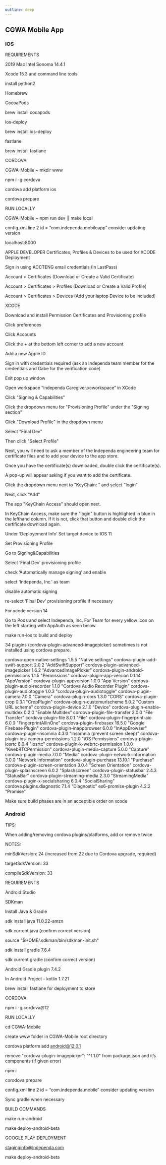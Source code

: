```yaml
---
outline: deep
---
```


## CGWA Mobile App

### IOS

REQUIREMENTS

2019 Mac Intel Sonoma 14.4.1

Xcode 15.3 and command line tools

install python2

Homebrew

CocoaPods

brew install cocapods

ios-deploy

brew install ios-deploy

fastlane

brew install fastlane

CORDOVA

CGWA-Mobile ~ mkdir www

npm i -g cordova

cordova add platform ios

cordova prepare

RUN LOCALLY

CGWA-Mobile ~ npm run dev || make local

config.xml line 2 id = “com.independa.mobileapp” consider updating version

localhost:8000

APPLE DEVELOPER Certificates, Profiles & Devices to be used for XCODE Deployment

Sign in using ACCTENG email credentials (In LastPass)

Account > Certificates (Download or Create a Valid Certificate)

Account > Certificates > Profiles (Download or Create a Valid Profile)

Account > Certificates > Devices (Add your laptop Device to be included)

XCODE

Download and install Permission Certificates and Provisioning profile

Click preferences

Click Accounts

Click the + at the bottom left corner to add a new account

Add a new Apple ID

Sign in with credentials required (ask an Independa team member for the credentials and Gabe for the verification code)

Exit pop up window

Open workspace “Independa Caregiver.xcworkspace” in XCode

Click "Signing & Capabilities"

Click the dropdown menu for "Provisioning Profile" under the "Signing section"

Click "Download Profile" in the dropdown menu

Select "Final Dev"

Then click "Select Profile"

Next, you will need to ask a member of the Independa engineering team for certificate files and to add your device to the app store.

Once you have the certificate(s) downloaded, double click the certificate(s).

A pop-up will appear asking if you want to add the certificate. 

Click the dropdown menu next to "KeyChain: " and select "login"

Next, click "Add"

The app "KeyChain Access" should open next.

In  KeyChain Access, make sure the "login" button is highlighted in blue in the lefthand column. If it is not, click that button and double click the certificate download again.

Under ‘Deployement Info’ Set target device to IOS 11

Set Provisioning Profile

Go to Signing&Capabilities

Select ‘Final Dev’ provisioning profile

check ‘Automatically manage signing’ and enable

select ‘Independa, Inc.’ as team

disable automatic signing

re-select ‘Final Dev’ provisioning profile if necessary

For xcode version 14

Go to Pods and select Independa, Inc. For Team for every yellow Icon on the left starting with AppAuth as seen below.

make run-ios to build and deploy

34 plugins (cordova-plugin-advanced-imagepicker) sometimes is not installed using cordova prepare.

cordova-open-native-settings 1.5.5 "Native settings"
cordova-plugin-add-swift-support 2.0.2 "AddSwiftSupport"
cordova-plugin-advanced-imagepicker 1.6.2 "AdvancedImagePicker"
cordova-plugin-android-permissions 1.1.5 "Permissions"
cordova-plugin-app-version 0.1.14 "AppVersion"
cordova-plugin-appversion 1.0.0 "App Version"
cordova-plugin-audio-recorder 1.1.0 "Cordova Audio Recorder Plugin"
cordova-plugin-audiotoggle 1.0.3 "cordova-plugin-audiotoggle"
cordova-plugin-camera 7.0.0 "Camera"
cordova-plugin-cors 1.3.0 "CORS"
cordova-plugin-crop 0.3.1 "CropPlugin"
cordova-plugin-customurlscheme 5.0.2 "Custom URL scheme"
cordova-plugin-device 2.1.0 "Device"
cordova-plugin-enable-multidex 0.2.0 "Enable Multidex"
cordova-plugin-file-transfer 2.0.0 "File Transfer"
cordova-plugin-file 8.0.1 "File"
cordova-plugin-fingerprint-aio 6.0.0 "FingerprintAllInOne"
cordova-plugin-firebasex 16.5.0 "Google Firebase Plugin"
cordova-plugin-inappbrowser 6.0.0 "InAppBrowser"
cordova-plugin-insomnia 4.3.0 "Insomnia (prevent screen sleep)"
cordova-plugin-ios-camera-permissions 1.2.0 "iOS Permissions"
cordova-plugin-iosrtc 8.0.4 "iosrtc"
cordova-plugin-k-webrtc-permission 1.0.0 "KwebRTCPermission"
cordova-plugin-media-capture 5.0.0 "Capture"
cordova-plugin-media 7.0.0 "Media"
cordova-plugin-network-information 3.0.0 "Network Information"
cordova-plugin-purchase 13.10.1 "Purchase"
cordova-plugin-screen-orientation 3.0.4 "Screen Orientation"
cordova-plugin-splashscreen 6.0.2 "Splashscreen"
cordova-plugin-statusbar 2.4.3 "StatusBar"
cordova-plugin-streaming-media 2.3.0 "StreamingMedia"
cordova-plugin-x-socialsharing 6.0.4 "SocialSharing"
cordova.plugins.diagnostic 7.1.4 "Diagnostic"
es6-promise-plugin 4.2.2 "Promise"

 Make sure build phases are in an acceptible order on xcode

 ### Android 

 TIPS:

When adding/removing cordova plugins/platforms, add or remove twice

NOTES:

minSdkVersion: 24 (increased from 22 due to Cordova upgrade, required)

targetSdkVersion: 33

compileSdkVersion: 33

REQUIREMENTS

Android Studio

SDKman

Install Java & Gradle 

sdk install java 11.0.22-amzn

sdk current java (confirm correct version)

source "$HOME/.sdkman/bin/sdkman-init.sh"

sdk install gradle 7.6.4

sdk current gradle (confirm correct version)

Android Gradle plugin 7.4.2

In Android Project - kotlin 1.7.21

brew install fastlane for deployment to store

CORDOVA

npm i -g cordova@12

RUN LOCALLY

cd CGWA-Mobile 

create www folder in CGWA-Mobile root directory

cordova platform add android@12.0.1

remove "cordova-plugin-imagepicker": "^1.1.0" from package.json and it’s components (if given error)

npm i

corodova prepare

config.xml line 2 id = “com.independa.mobile” consider updating version

Sync gradle when necessary

BUILD COMMANDS

make run-android

make deploy-android-beta

GOOGLE PLAY DEPLOYMENT

staginginfo@independa.com

make deploy-android-beta